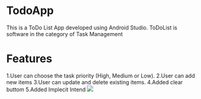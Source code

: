 # TodoApp
This is a ToDo List App developed using Android Studio. ToDoList is software in the category of Task Management
# Features
1.User can choose the task priority (High, Medium or Low).
2.User can add new items
3.User can update and delete existing items.
4.Added clear buttom 
5.Added Implecit Intend
<img src="20200706_113051.gif">

